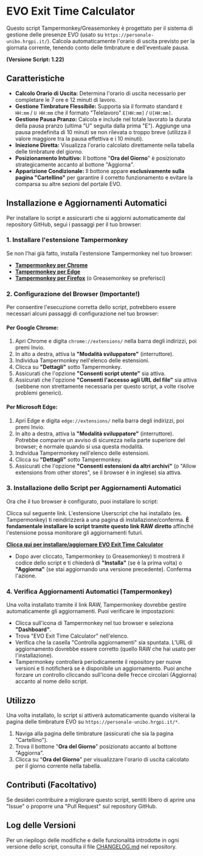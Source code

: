 # EVO Exit Time Calculator

Questo script Tampermonkey/Greasemonkey è progettato per il sistema di gestione delle presenze EVO (usato su `https://personale-unibo.hrgpi.it/`). Calcola automaticamente l'orario di uscita previsto per la giornata corrente, tenendo conto delle timbrature e dell'eventuale pausa.

**(Versione Script: 1.22)**

## Caratteristiche

* **Calcolo Orario di Uscita:** Determina l'orario di uscita necessario per completare le 7 ore e 12 minuti di lavoro.
* **Gestione Timbrature Flessibile:** Supporta sia il formato standard `E HH:mm` / `U HH:mm` che il formato "Telelavoro" `E[HH:mm]` / `U[HH:mm]`.
* **Gestione Pausa Pranzo:** Calcola e include nel totale lavorato la durata della pausa pranzo (ultima "U" seguita dalla prima "E"). Aggiunge una pausa predefinita di 10 minuti se non rilevata o troppo breve (utilizza il valore maggiore tra la pausa effettiva e i 10 minuti).
* **Iniezione Diretta:** Visualizza l'orario calcolato direttamente nella tabella delle timbrature del giorno.
* **Posizionamento Intuitivo:** Il bottone "**Ora del Giorno**" è posizionato strategicamente accanto al bottone "Aggiorna".
* **Apparizione Condizionale:** Il bottone appare **esclusivamente sulla pagina "Cartellino"** per garantire il corretto funzionamento e evitare la comparsa su altre sezioni del portale EVO.

## Installazione e Aggiornamenti Automatici

Per installare lo script e assicurarti che si aggiorni automaticamente dal repository GitHub, segui i passaggi per il tuo browser:

### 1. Installare l'estensione Tampermonkey

Se non l'hai già fatto, installa l'estensione Tampermonkey nel tuo browser:

* **[Tampermonkey per Chrome](https://chrome.google.com/webstore/detail/tampermonkey/dhdgffkkebhmkfjojejmpbldmpobfkfo)**
* **[Tampermonkey per Edge](https://microsoftedge.microsoft.com/addons/detail/tampermonkey/iikmkjmpbldmmepgdkmfapfmccmocdkf)**
* **[Tampermonkey per Firefox](https://addons.mozilla.org/it/firefox/addon/tampermonkey/)** (o Greasemonkey se preferisci)

### 2. Configurazione del Browser (Importante!)

Per consentire l'esecuzione corretta dello script, potrebbero essere necessari alcuni passaggi di configurazione nel tuo browser:

#### Per Google Chrome:

1.  Apri Chrome e digita `chrome://extensions/` nella barra degli indirizzi, poi premi Invio.
2.  In alto a destra, attiva la **"Modalità sviluppatore"** (interruttore).
3.  Individua Tampermonkey nell'elenco delle estensioni.
4.  Clicca su **"Dettagli"** sotto Tampermonkey.
5.  Assicurati che l'opzione **"Consenti script utente"** sia attiva.
6.  Assicurati che l'opzione **"Consenti l'accesso agli URL del file"** sia attiva (sebbene non strettamente necessaria per questo script, a volte risolve problemi generici).

#### Per Microsoft Edge:

1.  Apri Edge e digita `edge://extensions/` nella barra degli indirizzi, poi premi Invio.
2.  In alto a destra, attiva la **"Modalità sviluppatore"** (interruttore). Potrebbe comparire un avviso di sicurezza nella parte superiore del browser; è normale quando si usa questa modalità.
3.  Individua Tampermonkey nell'elenco delle estensioni.
4.  Clicca su **"Dettagli"** sotto Tampermonkey.
5.  Assicurati che l'opzione **"Consenti estensioni da altri archivi"** (o "Allow extensions from other stores", se il browser è in inglese) sia attiva.

### 3. Installazione dello Script per Aggiornamenti Automatici

Ora che il tuo browser è configurato, puoi installare lo script:

Clicca sul seguente link. L'estensione Userscript che hai installato (es. Tampermonkey) ti reindirizzerà a una pagina di installazione/conferma. **È fondamentale installare lo script tramite questo link RAW diretto** affinché l'estensione possa monitorare gli aggiornamenti futuri.

[**Clicca qui per installare/aggiornare EVO Exit Time Calculator**](https://raw.githubusercontent.com/stefano-salvatore7/evo-exit-time-calc/main/evo-exit-time-calculator.user.js)

* Dopo aver cliccato, Tampermonkey (o Greasemonkey) ti mostrerà il codice dello script e ti chiederà di **"Installa"** (se è la prima volta) o **"Aggiorna"** (se stai aggiornando una versione precedente). Conferma l'azione.

### 4. Verifica Aggiornamenti Automatici (Tampermonkey)

Una volta installato tramite il link RAW, Tampermonkey dovrebbe gestire automaticamente gli aggiornamenti. Puoi verificare le impostazioni:

* Clicca sull'icona di Tampermonkey nel tuo browser e seleziona **"Dashboard"**.
* Trova "EVO Exit Time Calculator" nell'elenco.
* Verifica che la casella "Controlla aggiornamenti" sia spuntata. L'URL di aggiornamento dovrebbe essere corretto (quello RAW che hai usato per l'installazione).
* Tampermonkey controllerà periodicamente il repository per nuove versioni e ti notificherà se è disponibile un aggiornamento. Puoi anche forzare un controllo cliccando sull'icona delle frecce circolari (Aggiorna) accanto al nome dello script.

## Utilizzo

Una volta installato, lo script si attiverà automaticamente quando visiterai la pagina delle timbrature EVO su `https://personale-unibo.hrgpi.it/*`.

1.  Naviga alla pagina delle timbrature (assicurati che sia la pagina "Cartellino").
2.  Trova il bottone "**Ora del Giorno**" posizionato accanto al bottone "Aggiorna".
3.  Clicca su "**Ora del Giorno**" per visualizzare l'orario di uscita calcolato per il giorno corrente nella tabella.

## Contributi (Facoltativo)

Se desideri contribuire a migliorare questo script, sentiti libero di aprire una "Issue" o proporre una "Pull Request" sul repository GitHub.

## Log delle Versioni

Per un riepilogo delle modifiche e delle funzionalità introdotte in ogni versione dello script, consulta il file [CHANGELOG.md](CHANGELOG.md) nel repository.
